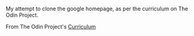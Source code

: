 My attempt to clone the google homepage, as per the curriculum on The Odin Project.

From The Odin Project's [Curriculum](http://www.theodinproject.com/web-evelopment-101/html-css)